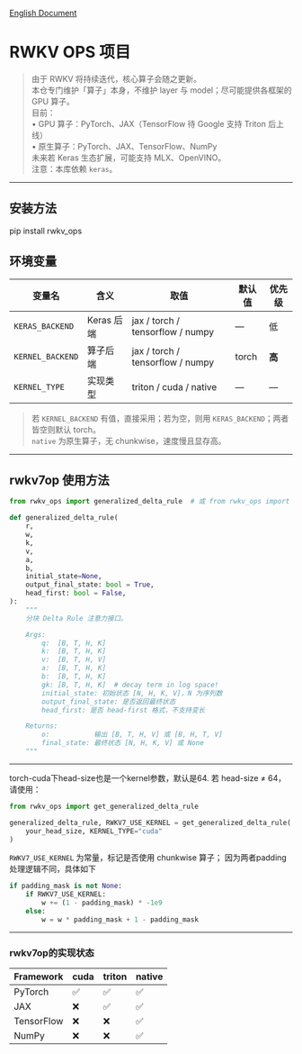 [English Document](ENREADME.md)
# RWKV OPS 项目
> 由于 RWKV 将持续迭代，核心算子会随之更新。  
> 本仓专门维护「算子」本身，不维护 layer 与 model；尽可能提供各框架的 GPU 算子。  
> 目前：  
> • GPU 算子：PyTorch、JAX（TensorFlow 待 Google 支持 Triton 后上线）  
> • 原生算子：PyTorch、JAX、TensorFlow、NumPy  
> 未来若 Keras 生态扩展，可能支持 MLX、OpenVINO。  
> 注意：本库依赖 `keras`。

---
## 安装方法
pip install rwkv_ops
## 环境变量

| 变量名 | 含义 | 取值 | 默认值 | 优先级 |
|---|---|---|---|---|
| `KERAS_BACKEND` | Keras 后端 | jax / torch / tensorflow / numpy | — | 低 |
| `KERNEL_BACKEND` | 算子后端 | jax / torch / tensorflow / numpy | torch | **高** |
| `KERNEL_TYPE` | 实现类型 | triton / cuda / native | — | — |

> 若 `KERNEL_BACKEND` 有值，直接采用；若为空，则用 `KERAS_BACKEND`；两者皆空则默认 torch。  
> `native` 为原生算子，无 chunkwise，速度慢且显存高。

---

## rwkv7op 使用方法

```python
from rwkv_ops import generalized_delta_rule  # 或 from rwkv_ops import rwkv7_op，完全等价

def generalized_delta_rule(
    r,
    w,
    k,
    v,
    a,
    b,
    initial_state=None,
    output_final_state: bool = True,
    head_first: bool = False,
):
    """
    分块 Delta Rule 注意力接口。

    Args:
        q:  [B, T, H, K]
        k:  [B, T, H, K]
        v:  [B, T, H, V]
        a:  [B, T, H, K]
        b:  [B, T, H, K]
        gk: [B, T, H, K]  # decay term in log space!
        initial_state: 初始状态 [N, H, K, V]，N 为序列数
        output_final_state: 是否返回最终状态
        head_first: 是否 head-first 格式，不支持变长

    Returns:
        o:           输出 [B, T, H, V] 或 [B, H, T, V]
        final_state: 最终状态 [N, H, K, V] 或 None
    """
```

---


torch-cuda下head-size也是一个kernel参数，默认是64.
若 head-size ≠ 64，请使用：

```python
from rwkv_ops import get_generalized_delta_rule

generalized_delta_rule, RWKV7_USE_KERNEL = get_generalized_delta_rule(
    your_head_size, KERNEL_TYPE="cuda"
)
```

`RWKV7_USE_KERNEL` 为常量，标记是否使用 chunkwise 算子；
因为两者padding 处理逻辑不同，具体如下

```python
if padding_mask is not None:
    if RWKV7_USE_KERNEL:
        w += (1 - padding_mask) * -1e9
    else:
        w = w * padding_mask + 1 - padding_mask
```

---

### rwkv7op的实现状态


| Framework   | cuda | triton | native |
|-------------|------|--------|--------|
| PyTorch     | ✅   | ✅     | ✅     |
| JAX         | ❌   | ✅     | ✅     | 
| TensorFlow  | ❌   | ❌     | ✅     |
| NumPy       | ❌   | ❌     | ✅     | 